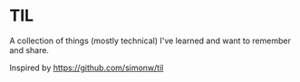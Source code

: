# TIL

A collection of things (mostly technical) I've learned and want to remember and share.

Inspired by <https://github.com/simonw/til>
